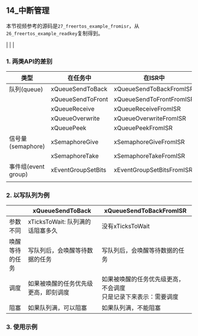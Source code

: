 ## 14_中断管理

本节视频参考的源码是`27_freertos_example_fromisr`，从`26_freertos_example_readkey`复制得到。

|
|
|

### 1. 两类API的差别

| 类型                | 在任务中           | 在ISR中                   |
| ------------------- | ------------------ | ------------------------- |
| 队列(queue)         | xQueueSendToBack   | xQueueSendToBackFromISR   |
|                     | xQueueSendToFront  | xQueueSendToFrontFromISR  |
|                     | xQueueReceive      | xQueueReceiveFromISR      |
|                     | xQueueOverwrite    | xQueueOverwriteFromISR    |
|                     | xQueuePeek         | xQueuePeekFromISR         |
| 信号量(semaphore)   | xSemaphoreGive     | xSemaphoreGiveFromISR     |
|                     | xSemaphoreTake     | xSemaphoreTakeFromISR     |
| 事件组(event group) | xEventGroupSetBits | xEventGroupSetBitsFromISR |
|                     |                    |                           |



### 2. 以写队列为例

|                | xQueueSendToBack                     | xQueueSendToBackFromISR                                      |
| -------------- | ------------------------------------ | ------------------------------------------------------------ |
| 参数不同       | xTicksToWait: 队列满的话阻塞多久     | 没有xTicksToWait                                             |
| 唤醒等待的任务 | 写队列后，会唤醒等待数据的任务       | 写队列后，会唤醒等待数据的任务                               |
| 调度           | 如果被唤醒的任务优先级更高，即刻调度 | 如果被唤醒的任务优先级更高，不会调度<br />只是记录下来表示：需要调度 |
| 阻塞           | 如果队列满，可以阻塞                 | 如果队列满，不能阻塞                                         |



### 3. 使用示例